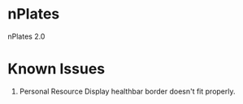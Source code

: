 # nPlates
nPlates 2.0

# Known Issues
 1) Personal Resource Display healthbar border doesn't fit properly.
